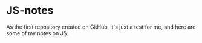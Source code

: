 # JS-notes
As the first repository created on GitHub, it's just a test for me, and here are some of my notes on JS.
